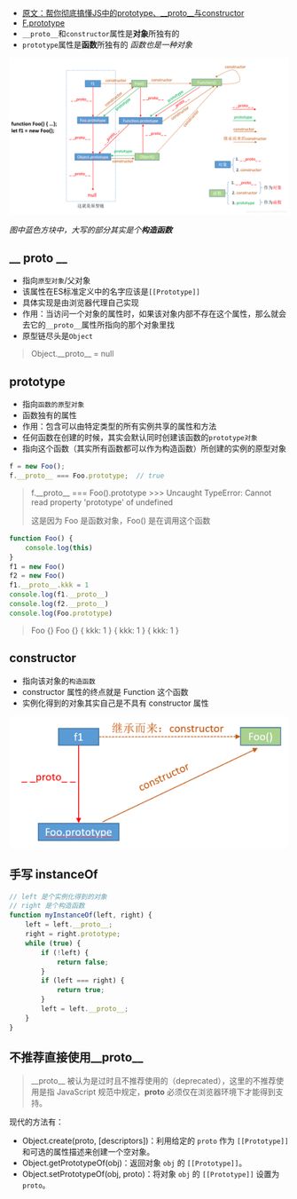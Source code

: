 - [原文：帮你彻底搞懂JS中的prototype、\_\_proto__与constructor](https://blog.csdn.net/cc18868876837/article/details/81211729)
- [F.prototype](https://zh.javascript.info/function-prototype)
- `__proto__`和`constructor`属性是**对象**所独有的
- `prototype`属性是**函数**所独有的 *函数也是一种对象*

![](../_images/image-20190311194017886.png)

*图中蓝色方块中，大写的部分其实是个**构造函数***

## \_\_ proto __

- 指向`原型对象`/父对象
- 该属性在ES标准定义中的名字应该是`[[Prototype]]`
- 具体实现是由浏览器代理自己实现
- 作用：当访问一个对象的属性时，如果该对象内部不存在这个属性，那么就会去它的`__proto__`属性所指向的那个对象里找
- 原型链尽头是`Object`

> Object.\_\_proto\_\_ = null

## prototype

- 指向`函数的原型对象`
- 函数独有的属性
- 作用：包含可以由特定类型的所有实例共享的属性和方法
- 任何函数在创建的时候，其实会默认同时创建该函数的`prototype对象`
- 指向这个函数（其实所有函数都可以作为构造函数）所创建的实例的原型对象

```javascript
f = new Foo();
f.__proto__ === Foo.prototype;	// true
```

> f.\_\_proto__ === Foo().prototype
> \>\>> Uncaught TypeError: Cannot read property 'prototype' of undefined
>
> 这是因为 Foo 是函数对象，Foo() 是在调用这个函数

```javascript
function Foo() {
	console.log(this)
}
f1 = new Foo()
f2 = new Foo()
f1.__proto__.kkk = 1
console.log(f1.__proto__)
console.log(f2.__proto__)
console.log(Foo.prototype)
```

> Foo {}
> Foo {}
> { kkk: 1 }
> { kkk: 1 }
> { kkk: 1 }

## constructor

- 指向该对象的`构造函数`
- constructor 属性的终点就是 Function 这个函数
- 实例化得到的对象其实自己是不具有 constructor 属性

![](../_images/image-20200717195336828.png)

## 手写 instanceOf

```javascript
// left 是个实例化得到的对象
// right 是个构造函数
function myInstanceOf(left, right) {
    left = left.__proto__;
    right = right.prototype;
    while (true) {
        if (!left) {
            return false;
        }
        if (left === right) {
            return true;
        }
        left = left.__proto__;
    }
}
```

## 不推荐直接使用\_\_proto__

> \_\_proto__ 被认为是过时且不推荐使用的（deprecated），这里的不推荐使用是指 JavaScript 规范中规定，**proto** 必须仅在浏览器环境下才能得到支持。

现代的方法有：

- Object.create(proto, \[descriptors\])：利用给定的 `proto` 作为 `[[Prototype]]` 和可选的属性描述来创建一个空对象。
- Object.getPrototypeOf(obj)：返回对象 `obj` 的 `[[Prototype]]`。
- Object.setPrototypeOf(obj, proto)：将对象 `obj` 的 `[[Prototype]]` 设置为 `proto`。